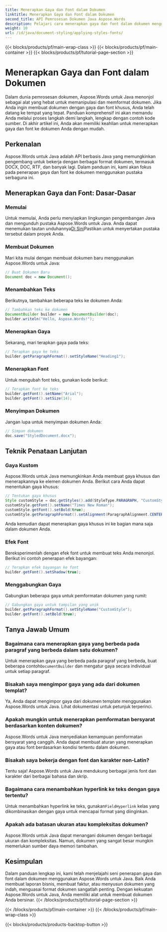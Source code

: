 ```yaml
---
title: Menerapkan Gaya dan Font dalam Dokumen
linktitle: Menerapkan Gaya dan Font dalam Dokumen
second_title: API Pemrosesan Dokumen Java Aspose.Words
description: Pelajari cara menerapkan gaya dan font dalam dokumen menggunakan Aspose.Words untuk Java. Panduan langkah demi langkah dengan kode sumber. Manfaatkan sepenuhnya potensi pemformatan dokumen.
weight: 10
url: /id/java/document-styling/applying-styles-fonts/
---
```


{{< blocks/products/pf/main-wrap-class >}}
{{< blocks/products/pf/main-container >}}
{{< blocks/products/pf/tutorial-page-section >}}

# Menerapkan Gaya dan Font dalam Dokumen

Dalam dunia pemrosesan dokumen, Aspose.Words untuk Java menonjol sebagai alat yang hebat untuk memanipulasi dan memformat dokumen. Jika Anda ingin membuat dokumen dengan gaya dan font khusus, Anda telah datang ke tempat yang tepat. Panduan komprehensif ini akan memandu Anda melalui proses langkah demi langkah, lengkap dengan contoh kode sumber. Di akhir artikel ini, Anda akan memiliki keahlian untuk menerapkan gaya dan font ke dokumen Anda dengan mudah.

## Perkenalan

Aspose.Words untuk Java adalah API berbasis Java yang memungkinkan pengembang untuk bekerja dengan berbagai format dokumen, termasuk DOCX, DOC, RTF, dan banyak lagi. Dalam panduan ini, kami akan fokus pada penerapan gaya dan font ke dokumen menggunakan pustaka serbaguna ini.

## Menerapkan Gaya dan Font: Dasar-Dasar

### Memulai
Untuk memulai, Anda perlu menyiapkan lingkungan pengembangan Java dan mengunduh pustaka Aspose.Words untuk Java. Anda dapat menemukan tautan unduhannya[Di Sini](https://releases.aspose.com/words/java/)Pastikan untuk menyertakan pustaka tersebut dalam proyek Anda.

### Membuat Dokumen
Mari kita mulai dengan membuat dokumen baru menggunakan Aspose.Words untuk Java:

```java
// Buat Dokumen Baru
Document doc = new Document();
```

### Menambahkan Teks
Berikutnya, tambahkan beberapa teks ke dokumen Anda:

```java
// Tambahkan teks ke dokumen
DocumentBuilder builder = new DocumentBuilder(doc);
builder.writeln("Hello, Aspose.Words!");
```

### Menerapkan Gaya
Sekarang, mari terapkan gaya pada teks:

```java
// Terapkan gaya ke teks
builder.getParagraphFormat().setStyleName("Heading1");
```

### Menerapkan Font
Untuk mengubah font teks, gunakan kode berikut:

```java
// Terapkan font ke teks
builder.getFont().setName("Arial");
builder.getFont().setSize(14);
```

### Menyimpan Dokumen
Jangan lupa untuk menyimpan dokumen Anda:

```java
// Simpan dokumen
doc.save("StyledDocument.docx");
```

## Teknik Penataan Lanjutan

### Gaya Kustom
Aspose.Words untuk Java memungkinkan Anda membuat gaya khusus dan menerapkannya ke elemen dokumen Anda. Berikut cara Anda dapat menentukan gaya khusus:

```java
// Tentukan gaya khusus
Style customStyle = doc.getStyles().add(StyleType.PARAGRAPH, "CustomStyle");
customStyle.getFont().setName("Times New Roman");
customStyle.getFont().setBold(true);
customStyle.getParagraphFormat().setAlignment(ParagraphAlignment.CENTER);
```

Anda kemudian dapat menerapkan gaya khusus ini ke bagian mana saja dalam dokumen Anda.

### Efek Font
Bereksperimenlah dengan efek font untuk membuat teks Anda menonjol. Berikut ini contoh penerapan efek bayangan:

```java
// Terapkan efek bayangan ke font
builder.getFont().setShadow(true);
```

### Menggabungkan Gaya
Gabungkan beberapa gaya untuk pemformatan dokumen yang rumit:

```java
// Gabungkan gaya untuk tampilan yang unik
builder.getParagraphFormat().setStyleName("CustomStyle");
builder.getFont().setBold(true);
```

## Tanya Jawab Umum

### Bagaimana cara menerapkan gaya yang berbeda pada paragraf yang berbeda dalam satu dokumen?
 Untuk menerapkan gaya yang berbeda pada paragraf yang berbeda, buat beberapa contoh`DocumentBuilder` dan mengatur gaya secara individual untuk setiap paragraf.

### Bisakah saya mengimpor gaya yang ada dari dokumen templat?
Ya, Anda dapat mengimpor gaya dari dokumen template menggunakan Aspose.Words untuk Java. Lihat dokumentasi untuk petunjuk terperinci.

### Apakah mungkin untuk menerapkan pemformatan bersyarat berdasarkan konten dokumen?
Aspose.Words untuk Java menyediakan kemampuan pemformatan bersyarat yang canggih. Anda dapat membuat aturan yang menerapkan gaya atau font berdasarkan kondisi tertentu dalam dokumen.

### Bisakah saya bekerja dengan font dan karakter non-Latin?
Tentu saja! Aspose.Words untuk Java mendukung berbagai jenis font dan karakter dari berbagai bahasa dan skrip.

### Bagaimana cara menambahkan hyperlink ke teks dengan gaya tertentu?
 Untuk menambahkan hyperlink ke teks, gunakan`FieldHyperlink` kelas yang dikombinasikan dengan gaya untuk mencapai format yang diinginkan.

### Apakah ada batasan ukuran atau kompleksitas dokumen?
Aspose.Words untuk Java dapat menangani dokumen dengan berbagai ukuran dan kompleksitas. Namun, dokumen yang sangat besar mungkin memerlukan sumber daya memori tambahan.

## Kesimpulan

Dalam panduan lengkap ini, kami telah menjelajahi seni penerapan gaya dan font dalam dokumen menggunakan Aspose.Words untuk Java. Baik Anda membuat laporan bisnis, membuat faktur, atau menyusun dokumen yang indah, menguasai format dokumen sangatlah penting. Dengan kekuatan Aspose.Words untuk Java, Anda memiliki alat untuk membuat dokumen Anda bersinar.
{{< /blocks/products/pf/tutorial-page-section >}}

{{< /blocks/products/pf/main-container >}}
{{< /blocks/products/pf/main-wrap-class >}}

{{< blocks/products/products-backtop-button >}}
